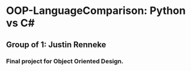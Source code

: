 # OOP-LanguageComparison: Python vs C#

## Group of 1: Justin Renneke

### Final project for Object Oriented Design.
